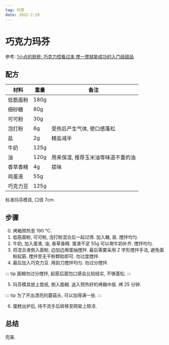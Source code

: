 ```yaml
---
tag: 玛芬
date: 2022-2-19
---
```


# 巧克力玛芬

参考: [1小点的厨房: 巧克力控看过来 搅一搅就能成功的入门级甜品](https://www.bilibili.com/video/BV18A411M7a3)


## 配方

| 材料     | 重量 | 备注                               |
|----------|------|------------------------------------|
| 低筋面粉 | 180g |                                    |
| 细砂糖   | 80g  |                                    |
| 可可粉   | 30g  |                                    |
| 泡打粉   | 8g   | 受热后产生气体, 使口感蓬松         |
| 盐       | 2g   | 精盐减半                           |
| 牛奶     | 125g |                                    |
| 油       | 120g | 用来保湿, 推荐玉米油等味道不重的油 |
| 香草香精 | 4g   | 提味                                   |
| 鸡蛋液   | 55g  |                                    |
| 巧克力豆 | 125g |                                    |


标准玛芬模具, 口径 7cm.


## 步骤

0. 烤箱预热至 190 °C.
1. 低筋面粉, 可可粉, 泡打粉混合后一起过筛. 加入糖, 盐. 搅拌均匀.
2. 牛奶, 加入蛋液, 油, 香草香精. 蛋液不足 55g 可以用牛奶补齐. 搅拌均匀.
3. 将混合液倒入面粉, 边加边用蛋抽搅拌. 最后需要采用 Z 字形搅拌手法, 避免面粉起筋. 搅拌至无干粉颗粒即可. 勿过度搅拌.
4. 最后加入巧克力豆. 用刮刀搅拌均匀. 勿过分搅拌.

::: tip
面糊勿过分搅拌, 起筋后面包口感会比较结实, 不够蓬松.
:::

5. 玛芬模具放上垫纸, 倒入面糊. 送入预热好的烤箱中层. 烤 25 分钟.

::: tip
为了开出漂亮的蘑菇头, 可以加得满一些.
:::

6. 蛋糕出炉后, 待不烫手后转移至网架上晾凉.



## 总结

完美.
